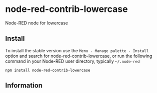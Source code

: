 node-red-contrib-lowercase
================

Node-RED node for lowercase



## Install

To install the stable version use the `Menu - Manage palette - Install`
option and search for node-red-contrib-lowercase, or run the following
command in your Node-RED user directory, typically `~/.node-red`

    npm install node-red-contrib-lowercase

## Information

